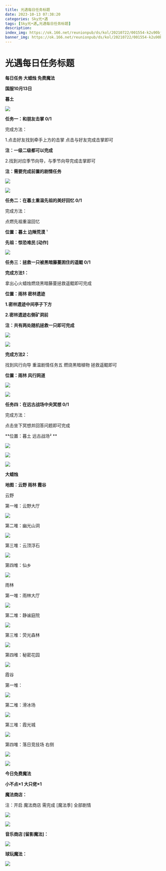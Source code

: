 ```yaml
---
title: 光遇每日任务标题
date: 2023-10-13 07:38:20
categories: Sky光•遇
tags: [Sky光•遇,光遇每日任务标题]
description: 
index_img: https://ok.166.net/reunionpub/ds/kol/20210722/001554-k2u90bj7ay.png?imageView&thumbnail=600x0&type=jpg
banner_img: https://ok.166.net/reunionpub/ds/kol/20210722/001554-k2u90bj7ay.png?imageView&thumbnail=600x0&type=jpg
---
```

# 光遇每日任务标题
**每日任务 大蜡烛 免费魔法**

 **国服10月13日**

 **暮土**

![](https://img.166.net/reunionpub/ds/kol/20231013/054058-tnsme4cz3r.png)

 **任务一：和朋友击掌 0/1**

完成方法：

1.点击好友找到牵手上方的击掌 点击与好友完成击掌即可

 **注：一级二级都可以完成**

2.找到对应季节向导，与季节向导完成击掌即可

 **注：需要完成前置的剧情任务**

![](https://img.166.net/reunionpub/ds/kol/20231013/055115-ognysre7fq.jpeg)

![](https://img.166.net/reunionpub/ds/kol/20231013/055124-2iskwogyt0.jpeg)

 **任务二：在暮土重温先祖的美好回忆 0/1**

完成方法：

点燃先祖重温回忆

 **位置：暮土 边陲荒漠** ¹

 **先祖：惊恐难民 [动作]**

![](https://img.166.net/reunionpub/ds/kol/20231013/055410-rwd7vuezqn.png)

 **任务三：拯救一只被黑暗藤蔓困住的遥鲲 0/1**

 **完成方法1：**

拿出心火蜡烛燃烧黑暗藤蔓拯救遥鲲即可完成

 **位置：雨林 密林遗迹**

 **1.密林遗迹中间亭子下方**

 **2.密林遗迹右侧矿洞前**

 **注：共有两处随机拯救一只即可完成**

![](https://img.166.net/reunionpub/ds/kol/20231013/055843-fpu4o27zhc.png)

![](https://img.166.net/reunionpub/ds/kol/20231013/055858-ekp50cohrl.png)

 **完成方法2：**

找到风行向导 重温剧情任务五 燃烧黑暗植物 拯救遥鲲即可

 **位置：雨林 风行网道**

![](https://img.166.net/reunionpub/ds/kol/20231013/055919-9sb3uv5rac.jpeg)

![](https://img.166.net/reunionpub/ds/kol/20231013/055945-58qpmzy71w.png)

 **任务四：在远古战场中央冥想 0/1**

完成方法：

点击坐下冥想并回答问题即可完成

 **位置：暮土 远古战场²  **

![](https://img.166.net/reunionpub/ds/kol/20231013/060242-0vt9gylhj4.jpeg)

![](https://img.166.net/reunionpub/ds/kol/20231013/060142-boindugle3.jpeg)

![](https://img.166.net/reunionpub/ds/kol/20231013/060255-026i4zny5c.png)

 **大蜡烛**

 **地图：云野 雨林 霞谷**

云野

第一堆：云野大厅

![](https://img.166.net/reunionpub/ds/kol/20231013/060604-9iw2seq3g1.png)

第二堆：幽光山洞

![](https://img.166.net/reunionpub/ds/kol/20231013/060627-bajurlns1h.png)

第三堆：云顶浮石

![](https://img.166.net/reunionpub/ds/kol/20231013/060643-s09dsjf3yi.png)

第四堆：仙乡

![](https://img.166.net/reunionpub/ds/kol/20231013/060702-73c4qmhrkd.png)

雨林

第一堆：雨林大厅

![](https://img.166.net/reunionpub/ds/kol/20231013/060716-sonsf7ap84.jpeg)

第二堆：静谧庭院

![](https://img.166.net/reunionpub/ds/kol/20231013/060733-dkh9eqrfyn.jpeg)

第三堆：荧光森林

![](https://img.166.net/reunionpub/ds/kol/20231013/060819-0gss45t16i.jpeg)

第四堆：秘密花园

![](https://img.166.net/reunionpub/ds/kol/20231013/060827-0u3a94hb58.jpeg)

霞谷

第一堆：

![](https://img.166.net/reunionpub/ds/kol/20231013/060843-bg0ac3qw6l.png)

第二堆：滑冰场

![](https://img.166.net/reunionpub/ds/kol/20231013/060902-zmnqe6prfk.png)

第三堆：霞光城

![](https://img.166.net/reunionpub/ds/kol/20231013/060920-v3ohl9qz1s.png)

第四堆：落日竞技场 右侧

![](https://img.166.net/reunionpub/ds/kol/20231013/060941-ojlhrsum34.png)

![](https://img.166.net/reunionpub/ds/kol/20231013/061031-92hb6c5v3p.png)

 **今日免费魔法**

 **小不点×1 大只佬×1**

 **魔法商店：**

注：开启 魔法商店 需完成 [魔法季] 全部剧情

![](https://img.166.net/reunionpub/ds/kol/20231013/061501-ib5h7g2krn.png)

![](https://img.166.net/reunionpub/ds/kol/20231013/061445-4qsy90j2os.png)

 **音乐商店 [留影魔法]：**

![](https://img.166.net/reunionpub/ds/kol/20231013/061744-6naj8sloiy.png)

 **球玩魔法：**

![](https://img.166.net/reunionpub/ds/kol/20231013/061851-cf5ndysoah.png)

